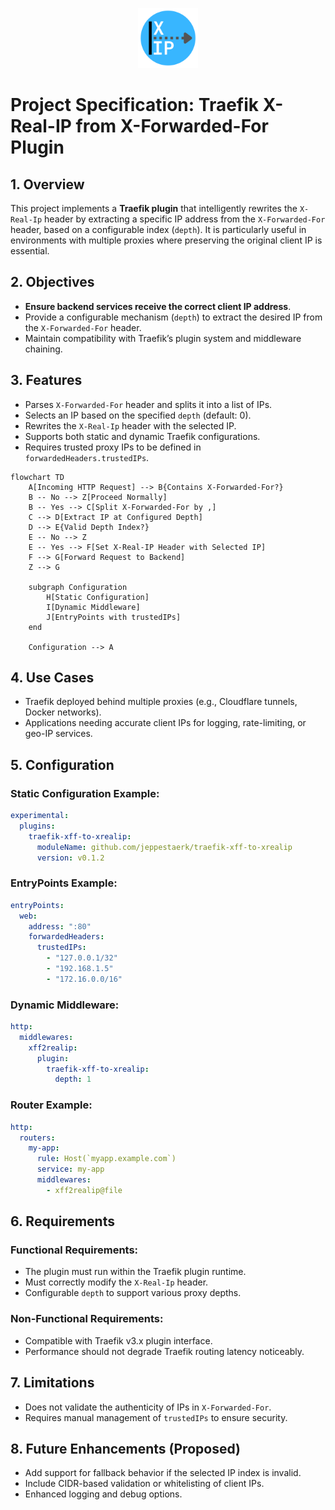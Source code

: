 <p align="center"><img src="https://github.com/jeppestaerk/traefik-xff-to-xrealip/blob/main/.assets/icon.svg?raw=true" alt="logo" height="96" width="96"></p>

# Project Specification: Traefik X-Real-IP from X-Forwarded-For Plugin

## 1. Overview
This project implements a **Traefik plugin** that intelligently rewrites the `X-Real-Ip` header by extracting a specific IP address from the `X-Forwarded-For` header, based on a configurable index (`depth`). It is particularly useful in environments with multiple proxies where preserving the original client IP is essential.

## 2. Objectives
- **Ensure backend services receive the correct client IP address**.
- Provide a configurable mechanism (`depth`) to extract the desired IP from the `X-Forwarded-For` header.
- Maintain compatibility with Traefik’s plugin system and middleware chaining.

## 3. Features
- Parses `X-Forwarded-For` header and splits it into a list of IPs.
- Selects an IP based on the specified `depth` (default: 0).
- Rewrites the `X-Real-Ip` header with the selected IP.
- Supports both static and dynamic Traefik configurations.
- Requires trusted proxy IPs to be defined in `forwardedHeaders.trustedIPs`.

```mermaid
flowchart TD
    A[Incoming HTTP Request] --> B{Contains X-Forwarded-For?}
    B -- No --> Z[Proceed Normally]
    B -- Yes --> C[Split X-Forwarded-For by ,]
    C --> D[Extract IP at Configured Depth]
    D --> E{Valid Depth Index?}
    E -- No --> Z
    E -- Yes --> F[Set X-Real-IP Header with Selected IP]
    F --> G[Forward Request to Backend]
    Z --> G

    subgraph Configuration
        H[Static Configuration]
        I[Dynamic Middleware]
        J[EntryPoints with trustedIPs]
    end

    Configuration --> A
```

## 4. Use Cases
- Traefik deployed behind multiple proxies (e.g., Cloudflare tunnels, Docker networks).
- Applications needing accurate client IPs for logging, rate-limiting, or geo-IP services.

## 5. Configuration

### Static Configuration Example:
```yaml
experimental:
  plugins:
    traefik-xff-to-xrealip:
      moduleName: github.com/jeppestaerk/traefik-xff-to-xrealip
      version: v0.1.2
```

### EntryPoints Example:
```yaml
entryPoints:
  web:
    address: ":80"
    forwardedHeaders:
      trustedIPs:
        - "127.0.0.1/32"
        - "192.168.1.5"
        - "172.16.0.0/16"
```

### Dynamic Middleware:
```yaml
http:
  middlewares:
    xff2realip:
      plugin:
        traefik-xff-to-xrealip:
          depth: 1
```

### Router Example:
```yaml
http:
  routers:
    my-app:
      rule: Host(`myapp.example.com`)
      service: my-app
      middlewares:
        - xff2realip@file
```

## 6. Requirements

### Functional Requirements:
- The plugin must run within the Traefik plugin runtime.
- Must correctly modify the `X-Real-Ip` header.
- Configurable `depth` to support various proxy depths.

### Non-Functional Requirements:
- Compatible with Traefik v3.x plugin interface.
- Performance should not degrade Traefik routing latency noticeably.

## 7. Limitations
- Does not validate the authenticity of IPs in `X-Forwarded-For`.
- Requires manual management of `trustedIPs` to ensure security.

## 8. Future Enhancements (Proposed)
- Add support for fallback behavior if the selected IP index is invalid.
- Include CIDR-based validation or whitelisting of client IPs.
- Enhanced logging and debug options.
